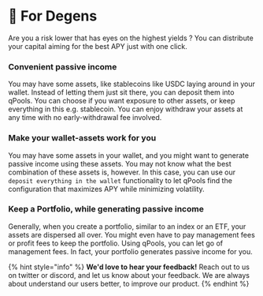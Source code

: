 # 🤸 For Degens

Are you a risk lower that has eyes on the highest yields ? You can distribute your capital aiming for the best APY just with one click.

### Convenient passive income

You may have some assets, like stablecoins like USDC laying around in your wallet. Instead of letting them just sit there, you can deposit them into qPools. You can choose if you want exposure to other assets, or keep everything in this e.g. stablecoin. You can enjoy withdraw your assets at any time with no early-withdrawal fee involved.

### Make your wallet-assets work for you

You may have some assets in your wallet, and you might want to generate passive income using these assets. You may not know what the best combination of these assets is, however. In this case, you can use our `deposit everything in the wallet` functionality to let qPools find the configuration that maximizes APY while minimizing volatility.&#x20;

### Keep a Portfolio, while generating passive income

Generally, when you create a portfolio, similar to an index or an ETF, your assets are dispersed all over. You might even have to pay management fees or profit fees to keep the portfolio. Using qPools, you can let go of management fees. In fact, your portfolio generates passive income for you.&#x20;

{% hint style="info" %}
**We'd love to hear your feedback!** Reach out to us on twitter or discord, and let us know about your feedback. We are always about understand our users better, to improve our product.
{% endhint %}

